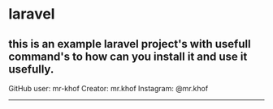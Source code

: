 # laravel
this is an example laravel project's with usefull command's to how can you install it and use it usefully.
----------------------------

GitHub user: mr-khof
Creator: mr.khof
Instagram: @mr.khof

----------------------------
